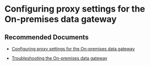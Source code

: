  <properties
	description="configuring proxy settings for the on-premises data gateway"
	pageTitle="configuring proxy settings for the on-premises data gateway"
	description="configuring proxy settings for the on-premises data gateway"
	service="Microsoft.AnalysisServices"
	resource="servers"
	authors="pjfreitas"
	ms.author="pfreitas"
	displayOrder="250"
	selfHelpType="generic"
	supportTopicIds="32675682"
	productPesIds="16157"
	cloudEnvironments="public, MoonCake, fairfax" 
	articleId="66ebe09e-bcc9-50a9-f46f-c988954664a5"
/>

# Configuring proxy settings for the On-premises data gateway

## **Recommended Documents**

* [Configuring proxy settings for the On-premises data gateway](https://docs.microsoft.com/power-bi/service-gateway-proxy)

* [Troubleshooting the On-premises data gateway](https://docs.microsoft.com/power-bi/service-gateway-onprem-tshoot#firewall-or-proxy)



